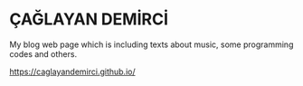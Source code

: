 # ÇAĞLAYAN DEMİRCİ

My blog web page which is including texts about music, some programming codes and others.

https://caglayandemirci.github.io/
